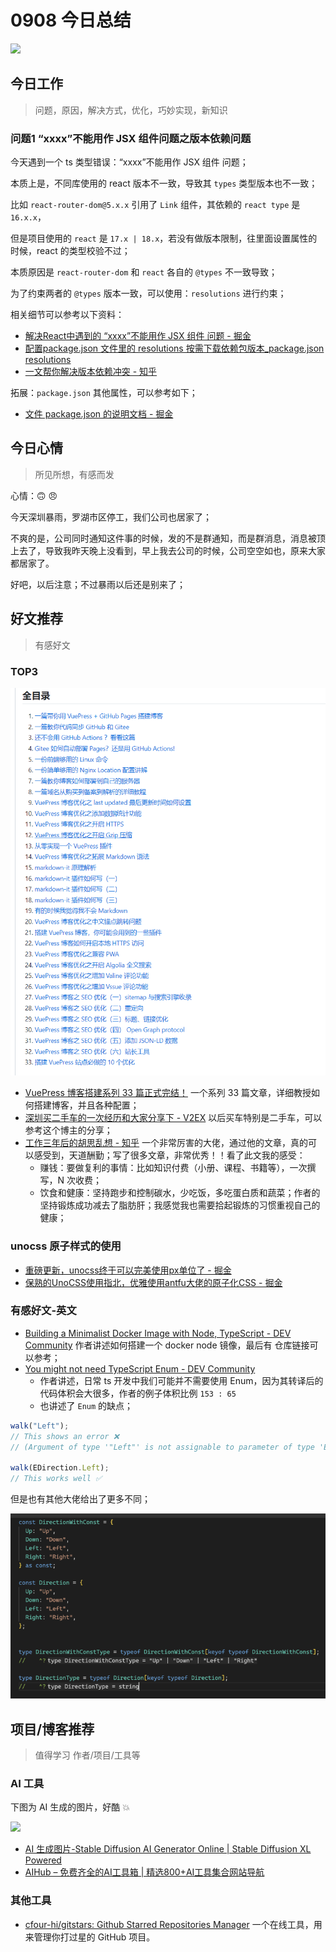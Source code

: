 
# 0908 今日总结

![](http://h2.ioliu.cn/bing/BathCircus_ZH-CN5796600786_1920x1080.jpg)



## 今日工作
> 问题，原因，解决方式，优化，巧妙实现，新知识

### 问题1 “xxxx”不能用作 JSX 组件问题之版本依赖问题

今天遇到一个 ts 类型错误：“xxxx”不能用作 JSX 组件 问题；

本质上是，不同库使用的 react 版本不一致，导致其 `types` 类型版本也不一致；

比如 `react-router-dom@5.x.x` 引用了 `Link` 组件，其依赖的 `react type` 是 `16.x.x`，

但是项目使用的 `react` 是 `17.x | 18.x`，若没有做版本限制，往里面设置属性的时候，react 的类型校验不过；

本质原因是 `react-router-dom` 和 `react` 各自的 `@types` 不一致导致；

为了约束两者的 `@types` 版本一致，可以使用：`resolutions` 进行约束；

相关细节可以参考以下资料：

- [解决React中遇到的 “xxxx”不能用作 JSX 组件 问题 - 掘金](https://juejin.cn/post/7089463577634930718)
- [配置package.json 文件里的 resolutions 按需下载依赖包版本_package.json resolutions](https://blog.csdn.net/H_carrot/article/details/126548821)
- [一文帮你解决版本依赖冲突 - 知乎](https://zhuanlan.zhihu.com/p/529545239)

拓展：`package.json` 其他属性，可以参考如下；

- [文件 package.json 的说明文档 - 掘金](https://juejin.cn/post/6844903894099689485)



## 今日心情
> 所见所想，有感而发

心情：:upside_down_face: :angry:

今天深圳暴雨，罗湖市区停工，我们公司也居家了；

不爽的是，公司同时通知这件事的时候，发的不是群通知，而是群消息，消息被顶上去了，导致我昨天晚上没看到，早上我去公司的时候，公司空空如也，原来大家都居家了。

好吧，以后注意；不过暴雨以后还是别来了；

## 好文推荐
> 有感好文

### TOP3

![Alt text](./imgs/image.png)
- [VuePress 博客搭建系列 33 篇正式完结！](https://github.com/mqyqingfeng/Blog/issues/279) 一个系列 33 篇文章，详细教授如何搭建博客，并且各种配置；
- [深圳买二手车的一次经历和大家分享下 - V2EX](https://www.v2ex.com/t/972007#reply6) 以后买车特别是二手车，可以参考这个博主的分享；
- [工作三年后的胡思乱想 - 知乎](https://zhuanlan.zhihu.com/p/640990591) 一个非常厉害的大佬，通过他的文章，真的可以感受到，天道酬勤；写了很多文章，非常优秀！！看了此文我的感受：
  - 赚钱：要做复利的事情：比如知识付费（小册、课程、书籍等），一次撰写，N 次收费；
  - 饮食和健康：坚持跑步和控制碳水，少吃饭，多吃蛋白质和蔬菜；作者的坚持锻炼成功减去了脂肪肝；我感觉我也需要拾起锻炼的习惯重视自己的健康；


### unocss 原子样式的使用

- [重磅更新，unocss终于可以完美使用px单位了 - 掘金](https://juejin.cn/post/7262975395620618298)
- [保熟的UnoCSS使用指北，优雅使用antfu大佬的原子化CSS - 掘金](https://juejin.cn/post/7142466784971456548)


### 有感好文-英文

- [Building a Minimalist Docker Image with Node, TypeScript - DEV Community](https://dev.to/jacobsamro/building-a-minimalist-docker-images-with-node-typescript-and-pnpm-109j) 作者讲述如何搭建一个 docker node 镜像，最后有 仓库链接可以参考；
- [You might not need TypeScript Enum - DEV Community](https://dev.to/maafaishal/you-might-not-need-typescript-enum-1f4n) 
  - 作者讲述，日常 ts 开发中我们可能并不需要使用 Enum，因为其转译后的代码体积会大很多，作者的例子体积比例 `153 : 65`
  - 也讲述了 `Enum` 的缺点；

```ts
walk("Left");
// This shows an error ❌
// (Argument of type '"Left"' is not assignable to parameter of type 'EDirection')

walk(EDirection.Left);
// This works well ✅

```

但是也有其他大佬给出了更多不同；

![Alt text](./imgs/enum-const.png)


## 项目/博客推荐
> 值得学习 作者/项目/工具等


### AI 工具

下图为 AI 生成的图片，好酷 :boom:

![](https://hzclusa.oss-us-west-1.aliyuncs.com/static/stablediffusionai/img/3.anime%20style%20handsome%20luffy.png)

- [AI 生成图片-Stable Diffusion AI Generator Online | Stable Diffusion XL Powered](https://www.stablediffusionai.ai/)
- [AIHub – 免费齐全的AI工具箱 | 精选800+AI工具集合网站导航](https://www.aihub.cn/)


### 其他工具

- [cfour-hi/gitstars: Github Starred Repositories Manager](https://github.com/cfour-hi/gitstars) 一个在线工具，用来管理你打过星的 GitHub 项目。